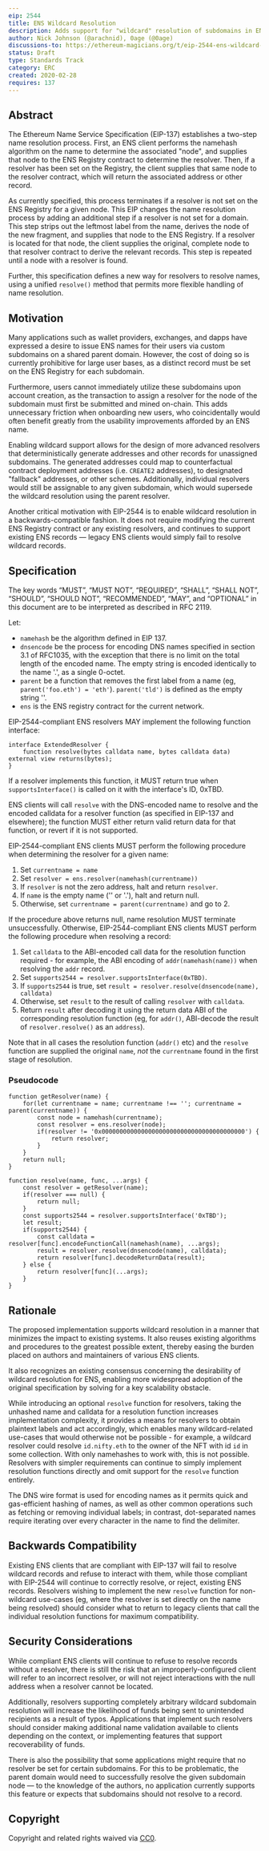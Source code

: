 ```yaml
---
eip: 2544
title: ENS Wildcard Resolution
description: Adds support for "wildcard" resolution of subdomains in ENS.
author: Nick Johnson (@arachnid), 0age (@0age)
discussions-to: https://ethereum-magicians.org/t/eip-2544-ens-wildcard-resolution
status: Draft
type: Standards Track
category: ERC
created: 2020-02-28
requires: 137
---
```


## Abstract

The Ethereum Name Service Specification (EIP-137) establishes a two-step name resolution process. First, an ENS client performs the namehash algorithm on the name to determine the associated "node", and supplies that node to the ENS Registry contract to determine the resolver. Then, if a resolver has been set on the Registry, the client supplies that same node to the resolver contract, which will return the associated address or other record.

As currently specified, this process terminates if a resolver is not set on the ENS Registry for a given node. This EIP changes the name resolution process by adding an additional step if a resolver is not set for a domain. This step strips out the leftmost label from the name, derives the node of the new fragment, and supplies that node to the ENS Registry. If a resolver is located for that node, the client supplies the original, complete node to that resolver contract to derive the relevant records. This step is repeated until a node with a resolver is found.

Further, this specification defines a new way for resolvers to resolve names, using a unified `resolve()` method that permits more flexible handling of name resolution.

## Motivation

Many applications such as wallet providers, exchanges, and dapps have expressed a desire to issue ENS names for their users via custom subdomains on a shared parent domain. However, the cost of doing so is currently prohibitive for large user bases, as a distinct record must be set on the ENS Registry for each subdomain.

Furthermore, users cannot immediately utilize these subdomains upon account creation, as the transaction to assign a resolver for the node of the subdomain must first be submitted and mined on-chain. This adds unnecessary friction when onboarding new users, who coincidentally would often benefit greatly from the usability improvements afforded by an ENS name.

Enabling wildcard support allows for the design of more advanced resolvers that deterministically generate addresses and other records for unassigned subdomains. The generated addresses could map to counterfactual contract deployment addresses (i.e. `CREATE2` addresses), to designated "fallback" addresses, or other schemes. Additionally, individual resolvers would still be assignable to any given subdomain, which would supersede the wildcard resolution using the parent resolver.

Another critical motivation with EIP-2544 is to enable wildcard resolution in a backwards-compatible fashion. It does not require modifying the current ENS Registry contract or any existing resolvers, and continues to support existing ENS records — legacy ENS clients would simply fail to resolve wildcard records.

## Specification

The key words “MUST”, “MUST NOT”, “REQUIRED”, “SHALL”, “SHALL NOT”, “SHOULD”, “SHOULD NOT”, “RECOMMENDED”, “MAY”, and “OPTIONAL” in this document are to be interpreted as described in RFC 2119.

Let:
 - `namehash` be the algorithm defined in EIP 137.
 - `dnsencode` be the process for encoding DNS names specified in section 3.1 of RFC1035, with the exception that there is no limit on the total length of the encoded name. The empty string is encoded identically to the name '.', as a single 0-octet.
 - `parent` be a function that removes the first label from a name (eg, `parent('foo.eth') = 'eth'`). `parent('tld')` is defined as the empty string ''.
 - `ens` is the ENS registry contract for the current network.

EIP-2544-compliant ENS resolvers MAY implement the following function interface:

```
interface ExtendedResolver {
    function resolve(bytes calldata name, bytes calldata data) external view returns(bytes);
}
```

If a resolver implements this function, it MUST return true when `supportsInterface()` is called on it with the interface's ID, 0xTBD.

ENS clients will call `resolve` with the DNS-encoded name to resolve and the encoded calldata for a resolver function (as specified in EIP-137 and elsewhere); the function MUST either return valid return data for that function, or revert if it is not supported.

EIP-2544-compliant ENS clients MUST perform the following procedure when determining the resolver for a given name:

1. Set `currentname = name`
2. Set `resolver = ens.resolver(namehash(currentname))`
3. If `resolver` is not the zero address, halt and return `resolver`.
4. If `name` is the empty name ('' or '.'), halt and return null.
5. Otherwise, set `currentname = parent(currentname)` and go to 2.

If the procedure above returns null, name resolution MUST terminate unsuccessfully. Otherwise, EIP-2544-compliant ENS clients MUST perform the following procedure when resolving a record:

1. Set `calldata` to the ABI-encoded call data for the resolution function required - for example, the ABI encoding of `addr(namehash(name))` when resolving the `addr` record.
2. Set `supports2544 = resolver.supportsInterface(0xTBD)`.
3. If `supports2544` is true, set `result = resolver.resolve(dnsencode(name), calldata)`
4. Otherwise, set `result` to the result of calling `resolver` with `calldata`.
5. Return `result` after decoding it using the return data ABI of the corresponding resolution function (eg, for `addr()`, ABI-decode the result of `resolver.resolve()` as an `address`).

Note that in all cases the resolution function (`addr()` etc) and the `resolve` function are supplied the original `name`, *not* the `currentname` found in the first stage of resolution.

### Pseudocode
```
function getResolver(name) {
    for(let currentname = name; currentname !== ''; currentname = parent(currentname)) {
        const node = namehash(currentname);
        const resolver = ens.resolver(node);
        if(resolver != '0x0000000000000000000000000000000000000000') {
            return resolver;
        }
    }
    return null;
}

function resolve(name, func, ...args) {
    const resolver = getResolver(name);
    if(resolver === null) {
        return null;
    }
    const supports2544 = resolver.supportsInterface('0xTBD');
    let result;
    if(supports2544) {
        const calldata = resolver[func].encodeFunctionCall(namehash(name), ...args);
        result = resolver.resolve(dnsencode(name), calldata);
        return resolver[func].decodeReturnData(result);
    } else {
        return resolver[func](...args);
    }
}
```

## Rationale

The proposed implementation supports wildcard resolution in a manner that minimizes the impact to existing systems. It also reuses existing algorithms and procedures to the greatest possible extent, thereby easing the burden placed on authors and maintainers of various ENS clients.

It also recognizes an existing consensus concerning the desirability of wildcard resolution for ENS, enabling more widespread adoption of the original specification by solving for a key scalability obstacle.

While introducing an optional `resolve` function for resolvers, taking the unhashed name and calldata for a resolution function increases implementation complexity, it provides a means for resolvers to obtain plaintext labels and act accordingly, which enables many wildcard-related use-cases that would otherwise not be possible - for example, a wildcard resolver could resolve `id.nifty.eth` to the owner of the NFT with id `id` in some collection. With only namehashes to work with, this is not possible. Resolvers with simpler requirements can continue to simply implement resolution functions directly and omit support for the `resolve` function entirely.

The DNS wire format is used for encoding names as it permits quick and gas-efficient hashing of names, as well as other common operations such as fetching or removing individual labels; in contrast, dot-separated names require iterating over every character in the name to find the delimiter.

## Backwards Compatibility

Existing ENS clients that are compliant with EIP-137 will fail to resolve wildcard records and refuse to interact with them, while those compliant with EIP-2544 will continue to correctly resolve, or reject, existing ENS records. Resolvers wishing to implement the new `resolve` function for non-wildcard use-cases (eg, where the resolver is set directly on the name being resolved) should consider what to return to legacy clients that call the individual resolution functions for maximum compatibility.

## Security Considerations

While compliant ENS clients will continue to refuse to resolve records without a resolver, there is still the risk that an improperly-configured client will refer to an incorrect resolver, or will not reject interactions with the null address when a resolver cannot be located.

Additionally, resolvers supporting completely arbitrary wildcard subdomain resolution will increase the likelihood of funds being sent to unintended recipients as a result of typos. Applications that implement such resolvers should consider making additional name validation available to clients depending on the context, or implementing features that support recoverability of funds.

There is also the possibility that some applications might require that no resolver be set for certain subdomains. For this to be problematic, the parent domain would need to successfully resolve the given subdomain node — to the knowledge of the authors, no application currently supports this feature or expects that subdomains should not resolve to a record.

## Copyright

Copyright and related rights waived via [CC0](../LICENSE.md).
